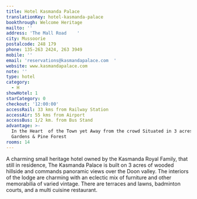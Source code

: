 ```yaml
---
title: Hotel Kasmanda Palace
translationKey: hotel-kasmanda-palace
bookthrough: Welcome Heritage
mailto: ''
address: 'The Mall Road    '
city: Mussoorie
postalcode: 248 179
phone: 135-263 2424, 263 3949
mobile: ''
email: 'reservations@kasmandapalace.com  '
website: www.kasmandapalace.com
note: ''
type: hotel
category:
  - H
showHotel: 1
starCategory: 0
checkout: '12:00:00'
accessRail: 33 kms from Railway Station
accessAir: 55 kms from Airport
accessBus: 1/2 km. from Bus Stand
advantage: >-
  In the Heart  of the Town yet Away from the crowd Situated in 3 acres of
  Gardens & Pine Forest
rooms: 14
---
```

A charming small heritage hotel owned by the Kasmanda Royal Family, that still in residence, The Kasmanda Palace is built on 3 acres of wooded hillside and commands panoramic views over the Doon valley.   The interiors of the lodge are charming with an eclectic mix of furniture and other memorabilia of varied vintage.    There are terraces and lawns, badminton courts, and a multi cuisine restaurant.